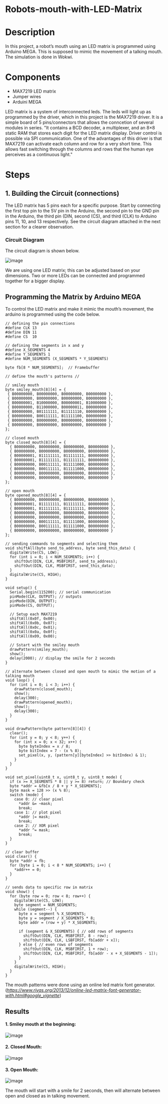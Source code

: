 # Robots-mouth-with-LED-Matrix

# Description 
In this project, a robot’s mouth using an LED matrix is programmed using Arduino MEGA. This is supposed to mimic the movement of a talking mouth. The simulation is done in Wokwi. 

# Components
-	MAX7219 LED matrix
-	Jumper wires 
-	Arduini MEGA

LED matrix is a system of interconnected leds. The leds will light up as programmed by the driver, which in this project is the MAX7219 driver. It is a simple board of 5 pins/connectors that allows the conncetion of several modules in series. "It contains a BCD decoder, a multiplexer, and an 8×8 static RAM that stores each digit for the LED matrix display. Driver control is possible via SPI communication. One of the advantages of this driver is that MAX7219 can activate each column and row for a very short time. This allows fast switching through the columns and rows that the human eye perceives as a continuous light."

# Steps 
## 1. Building the Circuit (connections) 
The LED matrix has 5 pins each for a specific purpose. Start by connecting the first top pin to the 5V pin in the Arduino, the second pin to the GND pin in the Arduino, the third pin (DIN, second (CS), and third (CLK) to Arduino pins 11, 10, and 13 respectively. 
See the circuit diagram attached in the next section for a clearer observation. 

### Circuit Diagram 
The circuit diagram is shown below. 
 
![image](https://github.com/user-attachments/assets/001ca607-a6f4-4250-81c9-7c9b21842f38)

We are using one LED matrix; this can be adjusted based on your dimensions. Two or more LEDs can be connected and programmed together for a bigger display. 

## Programming the Matrix by Arduino MEGA 
To control the LED matrix and make it mimic the mouth’s movement, the arduino is programmed using the code below. 

```
// defining the pin connections
#define CLK 13
#define DIN 11
#define CS  10

// defining the segments in x and y
#define X_SEGMENTS 4
#define Y_SEGMENTS 1
#define NUM_SEGMENTS (X_SEGMENTS * Y_SEGMENTS)

byte fb[8 * NUM_SEGMENTS];  // Framebuffer

// define the mouth's patterns // 

// smiley mouth 
byte smiley_mouth[8][4] = {
 { B00000000, B00000000, B00000000, B00000000 },
 { B00000000, B00000000, B00000000, B00000000 },
 { B00000001, B10000000, B00000001, B10000000 },
 { B00000000, B11000000, B00000011, B00000000 },
 { B00000000, B01111111, B11111110, B00000000 },
 { B00000000, B00111111, B11111100, B00000000 },
 { B00000000, B00000000, B00000000, B00000000 },
 { B00000000, B00000000, B00000000, B00000000 }
};

// closed mouth
byte closed_mouth[8][4] = {
  { B00000000, B00000000, B00000000, B00000000 },
  { B00000000, B00000000, B00000000, B00000000 },
  { B00000001, B11111111, B11111111, B00000000 },
  { B00000001, B11111111, B11111111, B00000000 },
  { B00000000, B00111111, B11111000, B00000000 },
  { B00000000, B00111111, B11111000, B00000000 },
  { B00000000, B00000000, B00000000, B00000000 },
  { B00000000, B00000000, B00000000, B00000000 }
};

// open mouth 
byte opened_mouth[8][4] = {
  { B00000000, B00000000, B00000000, B00000000 },
  { B00000001, B11111111, B11111111, B00000000 },
  { B00000001, B11111111, B11111111, B00000000 },
  { B00000000, B00000000, B00000000, B00000000 },
  { B00000000, B00000000, B00000000, B00000000 },
  { B00000000, B00111111, B11111000, B00000000 },
  { B00000000, B00111111, B11111000, B00000000 },
  { B00000000, B00000000, B00000000, B00000000 }
};

// sending commands to segments and selecting them
void shiftAll(byte send_to_address, byte send_this_data) {
  digitalWrite(CS, LOW);
  for (int i = 0; i < NUM_SEGMENTS; i++) {
    shiftOut(DIN, CLK, MSBFIRST, send_to_address);
    shiftOut(DIN, CLK, MSBFIRST, send_this_data);
  }
  digitalWrite(CS, HIGH);
}

void setup() {
  Serial.begin(115200); // serial communication
  pinMode(CLK, OUTPUT); // outputs 
  pinMode(DIN, OUTPUT);
  pinMode(CS, OUTPUT);

  // Setup each MAX7219
  shiftAll(0x0f, 0x00); 
  shiftAll(0x0b, 0x07);
  shiftAll(0x0c, 0x01); 
  shiftAll(0x0a, 0x0f); 
  shiftAll(0x09, 0x00); 

  // Sstart with the smiley mouth
  drawPattern(smiley_mouth);
  show();
  delay(2000); // display the smile for 2 seconds
}

// alternate between closed and open mouth to mimic the motion of a talking mouth
void loop() {
  for (int i = 0; i < 3; i++) {
    drawPattern(closed_mouth);
    show();
    delay(300);
    drawPattern(opened_mouth);
    show();
    delay(300);
  }
}

void drawPattern(byte pattern[8][4]) {
  clear();
  for (int y = 0; y < 8; y++) {
    for (int x = 0; x < 32; x++) {
      byte byteIndex = x / 8;
      byte bitIndex = 7 - (x % 8);
      set_pixel(x, y, (pattern[y][byteIndex] >> bitIndex) & 1);
    }
  }
}

void set_pixel(uint8_t x, uint8_t y, uint8_t mode) {
  if (x >= X_SEGMENTS * 8 || y >= 8) return; // Boundary check
  byte *addr = &fb[x / 8 + y * X_SEGMENTS];
  byte mask = 128 >> (x % 8);
  switch (mode) {
    case 0: // clear pixel
      *addr &= ~mask;
      break;
    case 1: // plot pixel
      *addr |= mask;
      break;
    case 2: // XOR pixel
      *addr ^= mask;
      break;
  }
}

// clear buffer
void clear() {
  byte *addr = fb;
  for (byte i = 0; i < 8 * NUM_SEGMENTS; i++) {
    *addr++ = 0;
  }
}

// sends data to specific row in matrix 
void show() {
  for (byte row = 0; row < 8; row++) {
    digitalWrite(CS, LOW);
    byte segment = NUM_SEGMENTS;
    while (segment--) {
      byte x = segment % X_SEGMENTS;
      byte y = segment / X_SEGMENTS * 8;
      byte addr = (row + y) * X_SEGMENTS;

      if (segment & X_SEGMENTS) { // odd rows of segments
        shiftOut(DIN, CLK, MSBFIRST, 8 - row);
        shiftOut(DIN, CLK, LSBFIRST, fb[addr + x]);
      } else { // even rows of segments
        shiftOut(DIN, CLK, MSBFIRST, 1 + row);
        shiftOut(DIN, CLK, MSBFIRST, fb[addr - x + X_SEGMENTS - 1]);
      }
    }
    digitalWrite(CS, HIGH);
  }
}
```
The mouth patterns were done using an online led matrix font generator. (*https://www.riyas.org/2013/12/online-led-matrix-font-generator-with.html#google_vignette*) 

## Results 
#### 1. Smiley mouth at the beginning: 

 ![image](https://github.com/user-attachments/assets/aca8c632-0169-420a-9e9b-d3611f309813)


#### 2. Closed Mouth: 
 
![image](https://github.com/user-attachments/assets/74ca09e4-1b95-4355-9c6b-b77c227e67ff)


#### 3. Open Mouth: 

![image](https://github.com/user-attachments/assets/30634f8d-f327-47be-9b0d-1583f870bf2a)

  
The mouth will start with a smile for 2 seconds, then will alternate between open and closed as in talking movement. 

